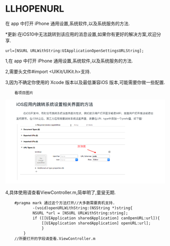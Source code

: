 # LLHOPENURL
在 app 中打开 iPhone 通用设置,系统软件,以及系统服务的方法.

*更新:在iOS10中无法跳转到该应用的消息设置,如果你有更好的解决方案,欢迎分享.

	url=[NSURL URLWithString:UIApplicationOpenSettingsURLString];



1,在 app 中打开 iPhone 通用设置,系统软件,以及系统服务的方法.

2,需要头文件#import <UIKit/UIKit.h>支持.

3,因为不确定你使用的 Xcode 版本以及最低兼容iOS 版本,可能需要你做一些配置.

 		看项目图片
 		
 ![image](https://github.com/LinHaoLove/LLHOPENURL/blob/master/LLHOPENURL.png)
 		
4,具体使用请查看ViewController.m,简单明了,童叟无期.

		#pragma mark 通过这个方法打开//大多数需要真机支持.
                -(void)openURLWithString:(NSString *)string{
    			NSURL *url = [NSURL URLWithString:string];
    			if ([[UIApplication sharedApplication] canOpenURL:url]){
        			[[UIApplication sharedApplication] openURL:url];
    				}
			}
		//所要打开的字段请查看.ViewController.m
